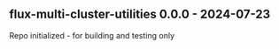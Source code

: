 flux-multi-cluster-utilities 0.0.0 - 2024-07-23
-----------------------------------------------

Repo initialized - for building and testing only
